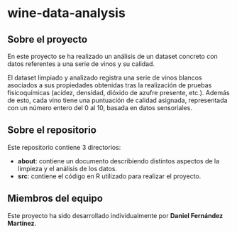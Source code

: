 # wine-data-analysis

## Sobre el proyecto

En este proyecto se ha realizado un análisis de un dataset concreto con datos referentes a una serie de vinos y su calidad. 

El dataset limpiado y analizado registra una serie de vinos blancos asociados a sus propiedades obtenidas tras la realización de pruebas fisicoquímicas (acidez, densidad, dióxido de azufre presente, etc.). Además de esto, cada vino tiene una puntuación de calidad asignada, representada con un número entero del 0 al 10, basada en datos sensoriales.

## Sobre el repositorio

Este repositorio contiene 3 directorios:
- **about**: contiene un documento describiendo distintos aspectos de la limpieza y el análisis de los datos.
- **src**: contiene el código en R utilizado para realizar el proyecto.

## Miembros del equipo

Este proyecto ha sido desarrollado individualmente por **Daniel Fernández Martínez**.
